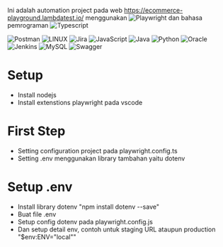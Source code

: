 Ini adalah automation project pada web https://ecommerce-playground.lambdatest.io/ menggunakan ![Playwright](https://img.shields.io/badge/playwright-%23323330.svg?style=for-the-badge&logo=playwright) dan bahasa pemrograman ![Typescript](https://img.shields.io/badge/typescript-%23323330.svg?style=for-the-badge&logo=typescript)

![Postman](https://img.shields.io/badge/Postman-FF6C37?style=for-the-badge&logo=postman&logoColor=white) ![LINUX](https://img.shields.io/badge/Linux-FCC624?style=for-the-badge&logo=linux&logoColor=black) ![Jira](https://img.shields.io/badge/jira-%230A0FFF.svg?style=for-the-badge&logo=jira&logoColor=white) ![JavaScript](https://img.shields.io/badge/javascript-%23323330.svg?style=for-the-badge&logo=javascript&logoColor=%23F7DF1E) ![Java](https://img.shields.io/badge/java-%23ED8B00.svg?style=for-the-badge&logo=openjdk&logoColor=white) ![Python](https://img.shields.io/badge/python-3670A0?style=for-the-badge&logo=python&logoColor=ffdd54) ![Oracle](https://img.shields.io/badge/Oracle-F80000?style=for-the-badge&logo=oracle&logoColor=white) ![Jenkins](https://img.shields.io/badge/jenkins-%232C5263.svg?style=for-the-badge&logo=jenkins&logoColor=white) ![MySQL](https://img.shields.io/badge/mysql-%2300000f.svg?style=for-the-badge&logo=mysql&logoColor=white) ![Swagger](https://img.shields.io/badge/-Swagger-%23Clojure?style=for-the-badge&logo=swagger&logoColor=white)

# Setup

- Install nodejs
- Install extenstions playwright pada vscode

# First Step

- Setting configuration project pada playwright.config.ts
- Setting .env menggunakan library tambahan yaitu dotenv

# Setup .env

- Install library dotenv "npm install dotenv --save"
- Buat file .env
- Setup config dotenv pada playwright.config.js
- Dan setup detail env, contoh untuk staging URL ataupun production "$env:ENV="local""
